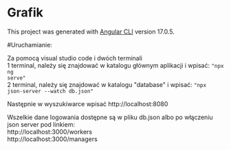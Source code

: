# Grafik

This project was generated with [Angular CLI](https://github.com/angular/angular-cli) version 17.0.5.

#Uruchamianie:

Za pomocą visual studio code i dwóch terminali<br>
1 terminal, należy się znajdować w katalogu głównym aplikacji i wpisać:
<code>"npx ng serve"</code><br>
2 terminal, należy się znajdować w katalogu "database" i wpisać:
<code>"npx json-server --watch db.json"</code><br>

Następnie w wyszukiwarce wpisać http://localhost:8080

Wszelkie dane logowania dostępne są w pliku db.json albo po włączeniu json server pod linkiem:<br>
http://localhost:3000/workers<br>
http://localhost:3000/managers

